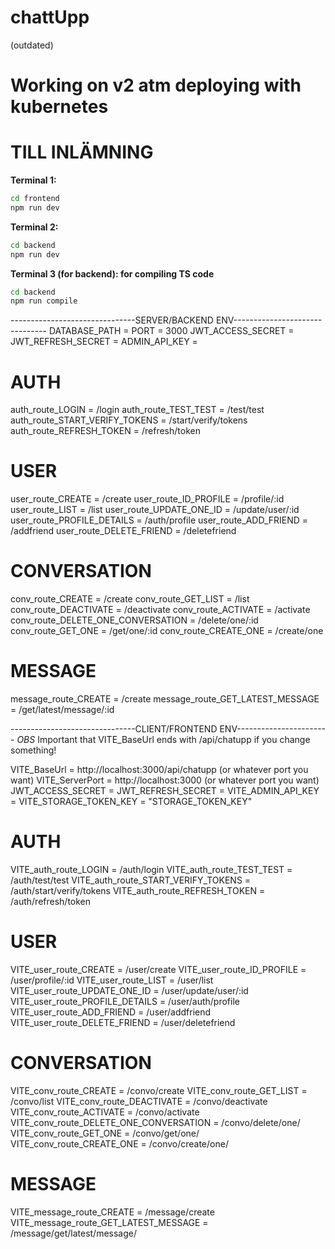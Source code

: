 # chattUpp

(outdated)
# Working on v2 atm deploying with kubernetes

# TILL INLÄMNING
**Terminal 1:**  
```sh
cd frontend
npm run dev
```
**Terminal 2:**  
```sh
cd backend
npm run dev
```
**Terminal 3 (for backend): for compiling TS code** 
```sh
cd backend
npm run compile
```
-------------------------------SERVER/BACKEND ENV-------------------------------
DATABASE_PATH =
PORT = 3000
JWT_ACCESS_SECRET =
JWT_REFRESH_SECRET =
ADMIN_API_KEY =

# AUTH
auth_route_LOGIN = /login
auth_route_TEST_TEST = /test/test
auth_route_START_VERIFY_TOKENS = /start/verify/tokens
auth_route_REFRESH_TOKEN = /refresh/token

# USER
user_route_CREATE = /create
user_route_ID_PROFILE = /profile/:id
user_route_LIST = /list
user_route_UPDATE_ONE_ID = /update/user/:id
user_route_PROFILE_DETAILS = /auth/profile
user_route_ADD_FRIEND = /addfriend
user_route_DELETE_FRIEND = /deletefriend

# CONVERSATION
conv_route_CREATE = /create
conv_route_GET_LIST = /list
conv_route_DEACTIVATE = /deactivate
conv_route_ACTIVATE = /activate
conv_route_DELETE_ONE_CONVERSATION = /delete/one/:id
conv_route_GET_ONE = /get/one/:id
conv_route_CREATE_ONE = /create/one

# MESSAGE
message_route_CREATE = /create
message_route_GET_LATEST_MESSAGE = /get/latest/message/:id


-------------------------------CLIENT/FRONTEND ENV-----------------------
_OBS_
Important that VITE_BaseUrl ends with /api/chatupp if you change something!

VITE_BaseUrl = http://localhost:3000/api/chatupp (or whatever port you want)
VITE_ServerPort = http://localhost:3000 (or whatever port you want)
JWT_ACCESS_SECRET =
JWT_REFRESH_SECRET =
VITE_ADMIN_API_KEY =
VITE_STORAGE_TOKEN_KEY = "STORAGE_TOKEN_KEY"

# AUTH
VITE_auth_route_LOGIN = /auth/login
VITE_auth_route_TEST_TEST = /auth/test/test
VITE_auth_route_START_VERIFY_TOKENS = /auth/start/verify/tokens
VITE_auth_route_REFRESH_TOKEN = /auth/refresh/token

# USER
VITE_user_route_CREATE = /user/create
VITE_user_route_ID_PROFILE = /user/profile/:id
VITE_user_route_LIST = /user/list
VITE_user_route_UPDATE_ONE_ID = /user/update/user/:id
VITE_user_route_PROFILE_DETAILS = /user/auth/profile
VITE_user_route_ADD_FRIEND = /user/addfriend
VITE_user_route_DELETE_FRIEND = /user/deletefriend

# CONVERSATION
VITE_conv_route_CREATE = /convo/create
VITE_conv_route_GET_LIST = /convo/list
VITE_conv_route_DEACTIVATE = /convo/deactivate
VITE_conv_route_ACTIVATE = /convo/activate
VITE_conv_route_DELETE_ONE_CONVERSATION = /convo/delete/one/
VITE_conv_route_GET_ONE = /convo/get/one/
VITE_conv_route_CREATE_ONE = /convo/create/one/

# MESSAGE
VITE_message_route_CREATE = /message/create
VITE_message_route_GET_LATEST_MESSAGE = /message/get/latest/message/

